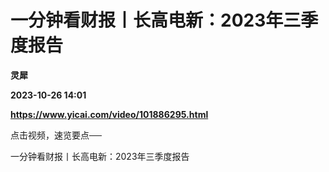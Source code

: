 # 一分钟看财报丨长高电新：2023年三季度报告
**灵犀**

**2023-10-26 14:01**

**https://www.yicai.com/video/101886295.html**

点击视频，速览要点──

一分钟看财报丨长高电新：2023年三季度报告